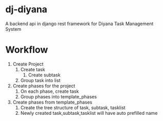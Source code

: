 # dj-diyana
A backend api in django rest framework for Diyana Task Management System

# Workflow
1. Create Project
   1. Create task
      1. Create subtask
   2. Group task into list
2. Create phases for the project
   1. On each phase, create task
   2. Group phases into template_phases
3. Create phases from template_phases
   1. Create the tree structure of task, subtask, tasklist
   2. Newly created task,subtask,tasklist will have auto prefilled name